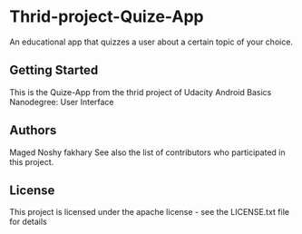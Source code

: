 # Thrid-project-Quize-App
An educational app that quizzes a user about a certain topic of your choice. 
## Getting Started
This is the Quize-App from the thrid project of Udacity Android Basics Nanodegree: User Interface



## Authors
Maged Noshy fakhary See also the list of contributors who participated in this project.

## License
This project is licensed under the apache license - see the LICENSE.txt file for details
